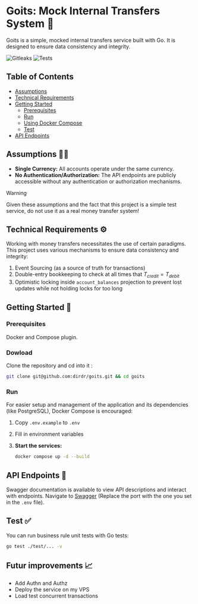 # Goits: Mock Internal Transfers System 🏦

Goits is a simple, mocked internal transfers service built with Go. It is designed to ensure data consistency and integrity.

![Gitleaks](https://github.com/dirdr/goits/actions/workflows/gitleaks.yaml/badge.svg)
![Tests](https://github.com/dirdr/goits/actions/workflows/tests.yaml/badge.svg)

## Table of Contents

- [Assumptions](#assumptions)
- [Technical Requirements](#technical-requirements)
- [Getting Started](#getting-started)
  - [Prerequisites](#prerequisites)
  - [Run](#run)
  - [Using Docker Compose](#using-docker-compose)
  - [Test](#test)
- [API Endpoints](#api-endpoints)

## Assumptions 🧑‍🔬

- **Single Currency:** All accounts operate under the same currency.
- **No Authentication/Authorization:** The API endpoints are publicly accessible without any authentication or authorization mechanisms.

> [!WARNING]
> Given these assumptions and the fact that this project is a simple test service, do not use it as a real money transfer system!

## Technical Requirements ⚙️

Working with money transfers necessitates the use of certain paradigms. This project uses various mechanisms to ensure data consistency and integrity:

1. Event Sourcing (as a source of truth for transactions)
2. Double-entry bookkeeping to check at all times that $T_{credit} = T_{debit}$
3. Optimistic locking inside `account_balances` projection to prevent lost updates while not holding locks for too long

## Getting Started 🚀

### Prerequisites

Docker and Compose plugin.

### Dowload

Clone the repository and cd into it :

```sh
git clone git@github.com:dirdr/goits.git && cd goits
```

### Run

For easier setup and management of the application and its dependencies (like PostgreSQL), Docker Compose is encouraged:

1. Copy `.env.example` to `.env`
2. Fill in environment variables
3. **Start the services:**

   ```sh
   docker compose up -d --build
   ```

## API Endpoints 🗾

Swagger documentation is available to view API descriptions and interact with endpoints. Navigate to [Swagger](http://localhost:8080/swagger/index.html#/) (Replace the port with the one you set in the `.env` file).

## Test ✅

You can run business rule unit tests with Go tests:

```sh
go test ./test/... -v
```

## Futur improvements 📈

- Add Authn and Authz
- Deploy the service on my VPS
- Load test concurrent transactions
